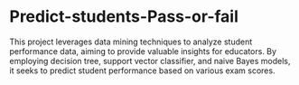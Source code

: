 # Predict-students-Pass-or-fail
This project leverages data mining techniques to analyze student performance data, aiming to provide valuable insights for educators. By employing decision tree, support vector classifier, and naive Bayes models, it seeks to predict student performance based on various exam scores.
